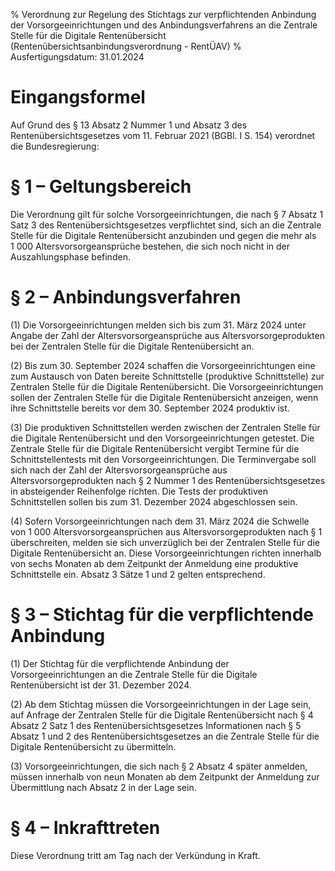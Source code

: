 % Verordnung zur Regelung des Stichtags zur verpflichtenden Anbindung der Vorsorgeeinrichtungen und des Anbindungsverfahrens an die Zentrale Stelle für die Digitale Rentenübersicht  (Rentenübersichtsanbindungsverordnung - RentÜAV)
% Ausfertigungsdatum: 31.01.2024
 
# Eingangsformel

Auf Grund des § 13 Absatz 2 Nummer 1 und Absatz 3 des Rentenübersichtsgesetzes vom 11. Februar 2021 (BGBl. I S. 154) verordnet die Bundesregierung:

# § 1 – Geltungsbereich

Die Verordnung gilt für solche Vorsorgeeinrichtungen, die nach § 7 Absatz 1 Satz 3 des Rentenübersichtsgesetzes verpflichtet sind, sich an die Zentrale Stelle für die Digitale Rentenübersicht anzubinden und gegen die mehr als 1 000 Altersvorsorgeansprüche bestehen, die sich noch nicht in der Auszahlungsphase befinden.

# § 2 – Anbindungsverfahren

(1) Die Vorsorgeeinrichtungen melden sich bis zum 31. März 2024 unter Angabe der Zahl der Altersvorsorgeansprüche aus Altersvorsorgeprodukten bei der Zentralen Stelle für die Digitale Rentenübersicht an.

(2) Bis zum 30. September 2024 schaffen die Vorsorgeeinrichtungen eine zum Austausch von Daten bereite Schnittstelle (produktive Schnittstelle) zur Zentralen Stelle für die Digitale Rentenübersicht. Die Vorsorgeeinrichtungen sollen der Zentralen Stelle für die Digitale Rentenübersicht anzeigen, wenn ihre Schnittstelle bereits vor dem 30. September 2024 produktiv ist.

(3) Die produktiven Schnittstellen werden zwischen der Zentralen Stelle für die Digitale Rentenübersicht und den Vorsorgeeinrichtungen getestet. Die Zentrale Stelle für die Digitale Rentenübersicht vergibt Termine für die Schnittstellentests mit den Vorsorgeeinrichtungen. Die Terminvergabe soll sich nach der Zahl der Altersvorsorgeansprüche aus Altersvorsorgeprodukten nach § 2 Nummer 1 des Rentenübersichtsgesetzes in absteigender Reihenfolge richten. Die Tests der produktiven Schnittstellen sollen bis zum 31. Dezember 2024 abgeschlossen sein.

(4) Sofern Vorsorgeeinrichtungen nach dem 31. März 2024 die Schwelle von 1 000 Altersvorsorgeansprüchen aus Altersvorsorgeprodukten nach § 1 überschreiten, melden sie sich unverzüglich bei der Zentralen Stelle für die Digitale Rentenübersicht an. Diese Vorsorgeeinrichtungen richten innerhalb von sechs Monaten ab dem Zeitpunkt der Anmeldung eine produktive Schnittstelle ein. Absatz 3 Sätze 1 und 2 gelten entsprechend.

# § 3 – Stichtag für die verpflichtende Anbindung

(1) Der Stichtag für die verpflichtende Anbindung der Vorsorgeeinrichtungen an die Zentrale Stelle für die Digitale Rentenübersicht ist der 31. Dezember 2024.

(2) Ab dem Stichtag müssen die Vorsorgeeinrichtungen in der Lage sein, auf Anfrage der Zentralen Stelle für die Digitale Rentenübersicht nach § 4 Absatz 2 Satz 1 des Rentenübersichtsgesetzes Informationen nach § 5 Absatz 1 und 2 des Rentenübersichtsgesetzes an die Zentrale Stelle für die Digitale Rentenübersicht zu übermitteln.

(3) Vorsorgeeinrichtungen, die sich nach § 2 Absatz 4 später anmelden, müssen innerhalb von neun Monaten ab dem Zeitpunkt der Anmeldung zur Übermittlung nach Absatz 2 in der Lage sein.

# § 4 – Inkrafttreten

Diese Verordnung tritt am Tag nach der Verkündung in Kraft.
